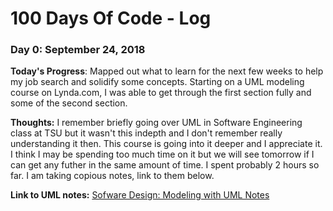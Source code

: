 # 100 Days Of Code - Log

### Day 0: September 24, 2018

**Today's Progress**: Mapped out what to learn for the next few weeks to help my job search and solidify some concepts. Starting on a UML modeling course on Lynda.com, I was able to get through the first section fully and some of the second section. 

**Thoughts:** I remember briefly going over UML in Software Engineering class at TSU but it wasn't this indepth and I don't remember really understanding it then. This course is going into it deeper and I appreciate it. I think I may be spending too much time on it but we will see tomorrow if I can get any futher in the same amount of time. I spent probably 2 hours so far. I am taking copious notes, link to them below.

**Link to UML notes:** [Sofware Design: Modeling with UML Notes](https://drive.google.com/file/d/1b9Vr9SMIfCdrAnSWG5MnAHuYUTBDGnMb/view?usp=sharing)
